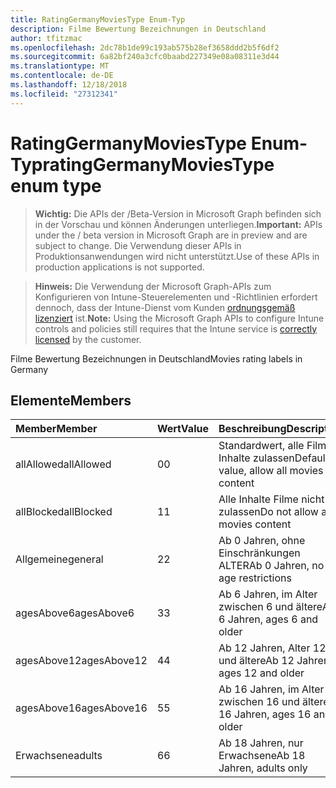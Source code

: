 ```yaml
---
title: RatingGermanyMoviesType Enum-Typ
description: Filme Bewertung Bezeichnungen in Deutschland
author: tfitzmac
ms.openlocfilehash: 2dc78b1de99c193ab575b28ef3658ddd2b5f6df2
ms.sourcegitcommit: 6a82bf240a3cfc0baabd227349e08a08311e3d44
ms.translationtype: MT
ms.contentlocale: de-DE
ms.lasthandoff: 12/18/2018
ms.locfileid: "27312341"
---
```

# <a name="ratinggermanymoviestype-enum-type"></a><span data-ttu-id="92b54-103">RatingGermanyMoviesType Enum-Typ</span><span class="sxs-lookup"><span data-stu-id="92b54-103">ratingGermanyMoviesType enum type</span></span>

> <span data-ttu-id="92b54-104">**Wichtig:** Die APIs der /Beta-Version in Microsoft Graph befinden sich in der Vorschau und können Änderungen unterliegen.</span><span class="sxs-lookup"><span data-stu-id="92b54-104">**Important:** APIs under the / beta version in Microsoft Graph are in preview and are subject to change.</span></span> <span data-ttu-id="92b54-105">Die Verwendung dieser APIs in Produktionsanwendungen wird nicht unterstützt.</span><span class="sxs-lookup"><span data-stu-id="92b54-105">Use of these APIs in production applications is not supported.</span></span>

> <span data-ttu-id="92b54-106">**Hinweis:** Die Verwendung der Microsoft Graph-APIs zum Konfigurieren von Intune-Steuerelementen und -Richtlinien erfordert dennoch, dass der Intune-Dienst vom Kunden [ordnungsgemäß lizenziert](https://go.microsoft.com/fwlink/?linkid=839381) ist.</span><span class="sxs-lookup"><span data-stu-id="92b54-106">**Note:** Using the Microsoft Graph APIs to configure Intune controls and policies still requires that the Intune service is [correctly licensed](https://go.microsoft.com/fwlink/?linkid=839381) by the customer.</span></span>

<span data-ttu-id="92b54-107">Filme Bewertung Bezeichnungen in Deutschland</span><span class="sxs-lookup"><span data-stu-id="92b54-107">Movies rating labels in Germany</span></span>
## <a name="members"></a><span data-ttu-id="92b54-108">Elemente</span><span class="sxs-lookup"><span data-stu-id="92b54-108">Members</span></span>
|<span data-ttu-id="92b54-109">Member</span><span class="sxs-lookup"><span data-stu-id="92b54-109">Member</span></span>|<span data-ttu-id="92b54-110">Wert</span><span class="sxs-lookup"><span data-stu-id="92b54-110">Value</span></span>|<span data-ttu-id="92b54-111">Beschreibung</span><span class="sxs-lookup"><span data-stu-id="92b54-111">Description</span></span>|
|:---|:---|:---|
|<span data-ttu-id="92b54-112">allAllowed</span><span class="sxs-lookup"><span data-stu-id="92b54-112">allAllowed</span></span>|<span data-ttu-id="92b54-113">0</span><span class="sxs-lookup"><span data-stu-id="92b54-113">0</span></span>|<span data-ttu-id="92b54-114">Standardwert, alle Filme Inhalte zulassen</span><span class="sxs-lookup"><span data-stu-id="92b54-114">Default value, allow all movies content</span></span>|
|<span data-ttu-id="92b54-115">allBlocked</span><span class="sxs-lookup"><span data-stu-id="92b54-115">allBlocked</span></span>|<span data-ttu-id="92b54-116">1</span><span class="sxs-lookup"><span data-stu-id="92b54-116">1</span></span>|<span data-ttu-id="92b54-117">Alle Inhalte Filme nicht zulassen</span><span class="sxs-lookup"><span data-stu-id="92b54-117">Do not allow any movies content</span></span>|
|<span data-ttu-id="92b54-118">Allgemeine</span><span class="sxs-lookup"><span data-stu-id="92b54-118">general</span></span>|<span data-ttu-id="92b54-119">2</span><span class="sxs-lookup"><span data-stu-id="92b54-119">2</span></span>|<span data-ttu-id="92b54-120">Ab 0 Jahren, ohne Einschränkungen ALTER</span><span class="sxs-lookup"><span data-stu-id="92b54-120">Ab 0 Jahren, no age restrictions</span></span>|
|<span data-ttu-id="92b54-121">agesAbove6</span><span class="sxs-lookup"><span data-stu-id="92b54-121">agesAbove6</span></span>|<span data-ttu-id="92b54-122">3</span><span class="sxs-lookup"><span data-stu-id="92b54-122">3</span></span>|<span data-ttu-id="92b54-123">Ab 6 Jahren, im Alter zwischen 6 und ältere</span><span class="sxs-lookup"><span data-stu-id="92b54-123">Ab 6 Jahren, ages 6 and older</span></span>|
|<span data-ttu-id="92b54-124">agesAbove12</span><span class="sxs-lookup"><span data-stu-id="92b54-124">agesAbove12</span></span>|<span data-ttu-id="92b54-125">4</span><span class="sxs-lookup"><span data-stu-id="92b54-125">4</span></span>|<span data-ttu-id="92b54-126">Ab 12 Jahren, Alter 12 und ältere</span><span class="sxs-lookup"><span data-stu-id="92b54-126">Ab 12 Jahren, ages 12 and older</span></span>|
|<span data-ttu-id="92b54-127">agesAbove16</span><span class="sxs-lookup"><span data-stu-id="92b54-127">agesAbove16</span></span>|<span data-ttu-id="92b54-128">5</span><span class="sxs-lookup"><span data-stu-id="92b54-128">5</span></span>|<span data-ttu-id="92b54-129">Ab 16 Jahren, im Alter zwischen 16 und ältere</span><span class="sxs-lookup"><span data-stu-id="92b54-129">Ab 16 Jahren, ages 16 and older</span></span>|
|<span data-ttu-id="92b54-130">Erwachsene</span><span class="sxs-lookup"><span data-stu-id="92b54-130">adults</span></span>|<span data-ttu-id="92b54-131">6</span><span class="sxs-lookup"><span data-stu-id="92b54-131">6</span></span>|<span data-ttu-id="92b54-132">Ab 18 Jahren, nur Erwachsene</span><span class="sxs-lookup"><span data-stu-id="92b54-132">Ab 18 Jahren, adults only</span></span>|





